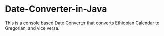 # Date-Converter-in-Java
This is a console based Date Converter that converts Ethiopian Calendar to Gregorian, and vice versa.
